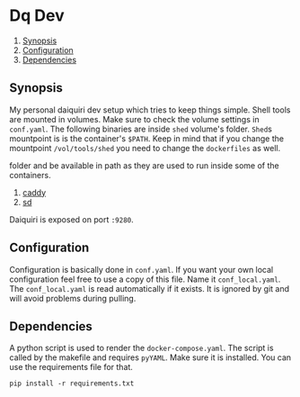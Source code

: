 # Dq Dev

<!--- mdtoc: toc begin -->

1.	[Synopsis](#synopsis)
2.	[Configuration](#configuration)
3.	[Dependencies](#dependencies)<!--- mdtoc: toc end -->

## Synopsis

My personal daiquiri dev setup which tries to keep things simple. Shell tools are mounted in volumes. Make sure to check the volume settings in `conf.yaml`. The following binaries are inside `shed` volume's folder. `Shed`s mountpoint is is the container's `$PATH`. Keep in mind that if you change the mountpoint `/vol/tools/shed` you need to change the `dockerfiles` as well.

folder and be available in path as they are used to run inside some of the containers.

1.	[caddy](https://github.com/caddyserver/caddy)
2.	[sd](https://github.com/chmln/sd)

Daiquiri is exposed on port `:9280`.

## Configuration

Configuration is basically done in `conf.yaml`. If you want your own local configuration feel free to use a copy of this file. Name it `conf_local.yaml`. The `conf_local.yaml` is read automatically if it exists. It is ignored by git and will avoid problems during pulling.

## Dependencies

A python script is used to render the `docker-compose.yaml`. The script is called by the makefile and requires `pyYAML`. Make sure it is installed. You can use the requirements file for that.

```
pip install -r requirements.txt
```
